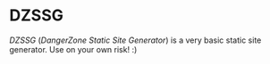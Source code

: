 # DZSSG

*DZSSG* (*DangerZone Static Site Generator*) is a very basic static site generator. Use on your own risk! :)

